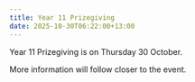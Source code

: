 ```yaml
---
title: Year 11 Prizegiving
date: 2025-10-30T06:22:00+13:00
---
```

Year 11 Prizegiving is on Thursday 30 October.

More information will follow closer to the event.
